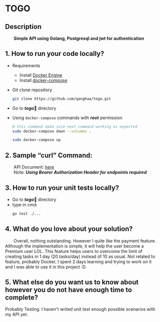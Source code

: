 # TOGO

## Description

&emsp;&emsp;**Simple API using Golang, Postgresql and jwt for authentication**	

## 1. How to run your code locally?
- Requirements
	- Install [Docker Engine](https://docs.docker.com/engine/install/)
	- Install [docker-compose](https://docs.docker.com/compose/install/)
- Git clone repository

	```bash
	git clone https://github.com/qanghaa/togo.git
	```
- Go to ***togo***:open_file_folder: directory
- Using `docker-compose` commands with ***root*** permission
	```bash
	# this command make sure next command working as expected
	sudo docker-compose down --volumes .
	```
	
	```bash
	sudo docker-compose up
	```
	
## 2. Sample “curl” Command:
 &emsp;&emsp;API Document: [here](https://documenter.getpostman.com/view/15522883/UzBvHPBC)
 <br> &emsp;&emsp;Note: ***Using Bearer Authorization Header for endpoints required*** 

## 3. How to run your unit tests locally?
  - Go to ***togo***:open_file_folder: directory
  - type in cmd: 
	```bash
	go test ./...
	```

## 4. What do you love about your solution?
  &emsp;&emsp;Overall, nothing outstanding. However I quite like the payment feature. Although the implementation is simple, it will help the user become a Premium user LOL. This feature helps users to overcome the limit of creating tasks in 1 day (20 tasks/day) instead òf 10 as usual. Not related to feature, probably Docker, I spent 2 days learning and trying to work on it and I was able to use it in this project :D.
  
## 5. What else do you want us to know about however you do not have enough time to complete?
Probably Testing. I haven't writed unit test enough possible scenarios with my API yet. 
